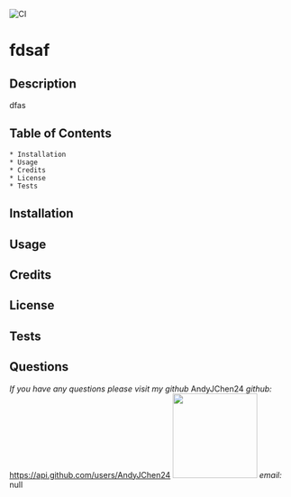 
  ![CI](https://github.com/AndyJChen24/ReadMeGenerator/workflows/CI/badge.svg)
  # fdsaf

  ## Description 
  dfas

  ## Table of Contents
    * Installation
    * Usage
    * Credits
    * License
    * Tests

  ## Installation
  

  ## Usage
  

  ## Credits
  

  ## License
  

  ## Tests
  

  ## Questions
  *If you have any questions please visit my github*
  AndyJChen24
  *github:* https://api.github.com/users/AndyJChen24
  <img src = "https://avatars2.githubusercontent.com/u/58383488?v=4" width ="150px" height="150px">
  *email:* null

